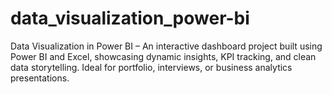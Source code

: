 # data_visualization_power-bi
Data Visualization in Power BI – An interactive dashboard project built using Power BI and Excel, showcasing dynamic insights, KPI tracking, and clean data storytelling. Ideal for portfolio, interviews, or business analytics presentations.
